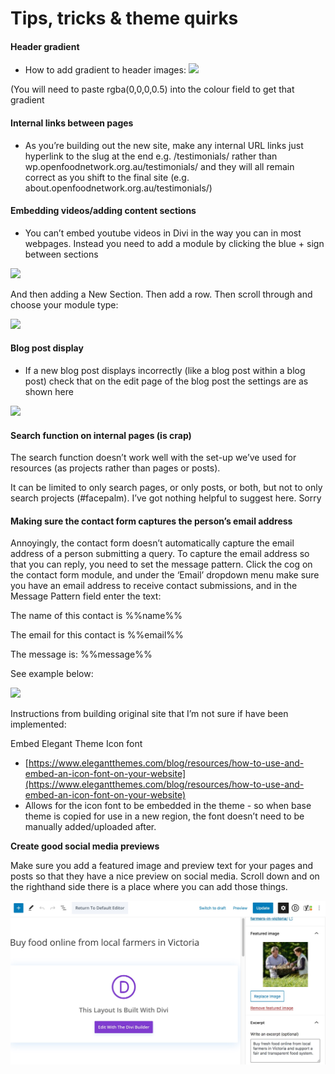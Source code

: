 # Tips, tricks & theme quirks



#### Header gradient

* How to add gradient to header images: ![](https://lh3.googleusercontent.com/zm10E5yZvZYgR4_tU9sNYuoNnvXVr_5yqObX7PL5s83bji6cI2tsCURvH9_ISazJ4YT8Eedk6ZHm_eWd9uxMxvJBiuxv1j4hEIpXvWwOYQUjUm-KIpzvbTlzSaUgFJY3FjiJKZM_)

\(You will need to paste rgba\(0,0,0,0.5\) into the colour field to get that gradient

#### Internal links between pages

* As you’re building out the new site, make any internal URL links just hyperlink to the slug at the end e.g. /testimonials/ rather than wp.openfoodnetwork.org.au/testimonials/ and they will all remain correct as you shift to the final site \(e.g. about.openfoodnetwork.org.au/testimonials/\)

#### Embedding videos/adding content sections

* You can’t embed youtube videos in Divi in the way you can in most webpages. Instead you need to add a module by clicking the blue + sign between sections

![](https://lh6.googleusercontent.com/3mYmQaT-uTRDtPtRfN0aNXnTK_-5R9pGSBP_JzAxHZsKjodAeY3Sszb6V__TrbA9nLzH4ae69U2EXSaLpnyiVf4T8zq8oMr4bhUAjmfmlVhjfL9IzN9GTHX8HBySGz_CJybK8iA_)

And then adding a New Section. Then add a row. Then scroll through and choose your module type:

![](https://lh3.googleusercontent.com/OBXAHHhxGBCPiMIUeHaoyWcr32wSJEjfYpQ7Ihf_51xstXJtjUCqO-ZcBQ3YYSh9e4n8ID8CVXiIds83oE18cW6B4BF1oEN81O3OUYG8ThD6hz_VoXxyvAUNRc3xyirqWDIxgu7Y)

#### Blog post display

* If a new blog post displays incorrectly \(like a blog post within a blog post\) check that on the edit page of the blog post the settings are as shown here 

![](https://lh5.googleusercontent.com/BiBoUUoCBBdEtF-N8E1ZmlIMvUXXmdjYacFwZ2DbkLOUDpOy9OyAtOecvti9zR4bed1XY7uAlZXFDjJHMB3PQVr0evICugRexeZJhEMkasLXrsQSmUg8W9LwAgJAIf0UoYAsCvIm)

#### Search function on internal pages \(is crap\)

The search function doesn’t work well with the set-up we’ve used for resources \(as projects rather than pages or posts\).  


It can be limited to only search pages, or only posts, or both, but not to only search projects \(\#facepalm\). I’ve got nothing helpful to suggest here. Sorry    


#### Making sure the contact form captures the person’s email address

Annoyingly, the contact form doesn’t automatically capture the email address of a person submitting a query. To capture the email address so that you can reply, you need to set the message pattern. Click the cog on the contact form module, and under the ‘Email’ dropdown menu make sure you have an email address to receive contact submissions, and in the Message Pattern field enter the text:

  
The name of this contact is %%name%%  


The email for this contact is %%email%%  


The message is: %%message%%

See example below:  


![](https://lh4.googleusercontent.com/z6PpzjtaIhUWvV-YMc589xakQSA6rrihdqrKMW_0aAMY834psqoyIEApeIur3idSizzi0y4RI_qhMbkW8x6fXttZHaRQ4OEH9vENwBF736ztFAzME2wP6SoqiGGP596xJE2YoV9n)

Instructions from building original site that I’m not sure if have been implemented:

Embed Elegant Theme Icon font

* [https://www.elegantthemes.com/blog/resources/how-to-use-and-embed-an-icon-font-on-your-website](https://www.elegantthemes.com/blog/resources/how-to-use-and-embed-an-icon-font-on-your-website)
* Allows for the icon font to be embedded in the theme - so when base theme is copied for use in a new region, the font doesn’t need to be manually added/uploaded after.

**Create good social media previews**

Make sure you add a featured image and preview text for your pages and posts so that they have a nice preview on social media. Scroll down and on the righthand side there is a place where you can add those things.

![](../.gitbook/assets/social-media-website-previews.jpg)

